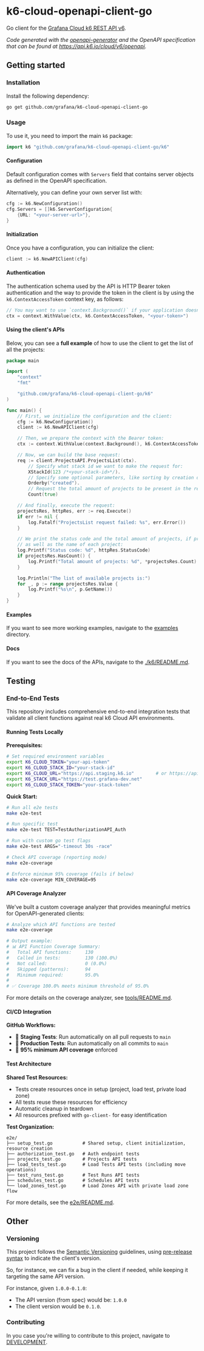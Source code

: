 # k6-cloud-openapi-client-go

Go client for the
[Grafana Cloud k6 REST API v6](https://grafana.com/docs/grafana-cloud/testing/k6/reference/cloud-rest-api/v6/).

_Code generated with the [openapi-generator](https://openapi-generator.tech/) and the OpenAPI specification that can be
found at https://api.k6.io/cloud/v6/openapi._

## Getting started

### Installation

Install the following dependency:

```sh
go get github.com/grafana/k6-cloud-openapi-client-go
```

### Usage

To use it, you need to import the main `k6` package:

```go
import k6 "github.com/grafana/k6-cloud-openapi-client-go/k6"
```

#### Configuration

Default configuration comes with `Servers` field that contains server objects as defined in the OpenAPI specification.

Alternatively, you can define your own server list with:

```go
cfg := k6.NewConfiguration()
cfg.Servers = []k6.ServerConfiguration{
    {URL: "<your-server-url>"},
}
```

#### Initialization

Once you have a configuration, you can initialize the client:

```go
client := k6.NewAPIClient(cfg)
```

#### Authentication

The authentication schema used by the API is HTTP Bearer token authentication and the way to provide the token
in the client is by using the `k6.ContextAccessToken` context key, as follows:


```go
// You may want to use `context.Background()` if your application doesn't have a context yet.
ctx = context.WithValue(ctx, k6.ContextAccessToken, "<your-token>")
```

#### Using the client's APIs

Below, you can see a **full example** of how to use the client to get the list of all the projects:

```go
package main

import (
	"context"
	"fmt"

	"github.com/grafana/k6-cloud-openapi-client-go/k6"
)

func main() {
	// First, we initialize the configuration and the client:
	cfg := k6.NewConfiguration()
	client := k6.NewAPIClient(cfg)

	// Then, we prepare the context with the Bearer token:
	ctx := context.WithValue(context.Background(), k6.ContextAccessToken, "<your-token>")

	// Now, we can build the base request:
	req := client.ProjectsAPI.ProjectsList(ctx).
		// Specify what stack id we want to make the request for:
		XStackId(123 /*<your-stack-id>*/).
		// Specify some optional parameters, like sorting by creation date:
		Orderby("created").
		// Request the total amount of projects to be present in the response:
		Count(true)

	// And finally, execute the request:
	projectsRes, httpRes, err := req.Execute()
	if err != nil {
		log.Fatalf("ProjectsList request failed: %s", err.Error())
	}

	// We print the status code and the total amount of projects, if present,
	// as well as the name of each project:
	log.Printf("Status code: %d", httpRes.StatusCode)
	if projectsRes.HasCount() {
		log.Printf("Total amount of projects: %d", *projectsRes.Count)
	}

	log.Println("The list of available projects is:")
	for _, p := range projectsRes.Value {
		log.Printf("%s\n", p.GetName())
	}
}
```

#### Examples

If you want to see more working examples, navigate to the [examples](./examples) directory.

#### Docs

If you want to see the docs of the APIs, navigate to the
[./k6/README.md](k6/README.md#documentation-for-api-endpoints).

## Testing

### End-to-End Tests

This repository includes comprehensive end-to-end integration tests that validate all client functions against real k6 Cloud API environments.

#### Running Tests Locally

**Prerequisites:**
```bash
# Set required environment variables
export K6_CLOUD_TOKEN="your-api-token"
export K6_CLOUD_STACK_ID="your-stack-id"
export K6_CLOUD_URL="https://api.staging.k6.io"        # or https://api.k6.io
export K6_STACK_URL="https://test.grafana-dev.net"
export K6_CLOUD_STACK_TOKEN="your-stack-token"
```

**Quick Start:**
```bash
# Run all e2e tests
make e2e-test

# Run specific test
make e2e-test TEST=TestAuthorizationAPI_Auth

# Run with custom go test flags
make e2e-test ARGS="-timeout 30s -race"

# Check API coverage (reporting mode)
make e2e-coverage

# Enforce minimum 95% coverage (fails if below)
make e2e-coverage MIN_COVERAGE=95
```

#### API Coverage Analyzer

We've built a custom coverage analyzer that provides meaningful metrics for OpenAPI-generated clients:

```bash
# Analyze which API functions are tested
make e2e-coverage

# Output example:
# 📊 API Function Coverage Summary:
#   Total API functions:     130
#   Called in tests:         130 (100.0%)
#   Not called:              0 (0.0%)
#   Skipped (patterns):      94
#   Minimum required:        95.0%
#
# ✅ Coverage 100.0% meets minimum threshold of 95.0%
```

For more details on the coverage analyzer, see [tools/README.md](./tools/README.md).

#### CI/CD Integration

**GitHub Workflows:**
- 🔄 **Staging Tests**: Run automatically on all pull requests to `main`
- 🚀 **Production Tests**: Run automatically on all commits to `main`
- 🎯 **95% minimum API coverage** enforced

#### Test Architecture

**Shared Test Resources:**
- Tests create resources once in setup (project, load test, private load zone)
- All tests reuse these resources for efficiency
- Automatic cleanup in teardown
- All resources prefixed with `go-client-` for easy identification

**Test Organization:**
```
e2e/
├── setup_test.go           # Shared setup, client initialization, resource creation
├── authorization_test.go   # Auth endpoint tests
├── projects_test.go        # Projects API tests
├── load_tests_test.go      # Load Tests API tests (including move operations)
├── test_runs_test.go       # Test Runs API tests
├── schedules_test.go       # Schedules API tests
└── load_zones_test.go      # Load Zones API with private load zone flow
```

For more details, see the [e2e/README.md](./e2e/README.md).

## Other

### Versioning

This project follows the [Semantic Versioning](https://semver.org/) guidelines,
using [pre-release syntax](https://semver.org/#spec-item-9) to indicate the client's version.

So, for instance, we can fix a bug in the client if needed, while keeping it targeting the same API version.

For instance, given `1.0.0-0.1.0`:
- The API version (from spec) would be: `1.0.0`
- The client version would be `0.1.0`.

### Contributing

In you case you're willing to contribute to this project, navigate to [DEVELOPMENT](./DEVELOPMENT.md).
